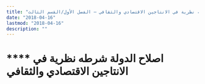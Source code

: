 ```yaml
---
title: "اصلاح الدولة، شرطه نظرية في الانتاجين الاقتصادي والثقافي – الفصل الأول/القسم الثالث"
date: "2018-04-16"
lastmod: "2018-04-16"
description: ""
---
```

# **** **اصلاح الدولة** شرطه نظرية في الانتاجين الاقتصادي والثقافي

###